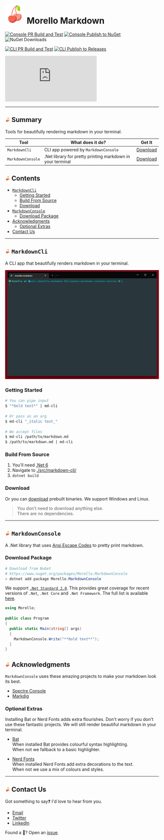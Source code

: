 # ![cherry icon](./images/cherry-64.png) Morello Markdown

[![Console PR Build and Test](https://github.com/David-Rushton/morello.markdown/actions/workflows/markdown_console_on_pull_request_to_main.yml/badge.svg)](https://github.com/David-Rushton/morello.markdown/actions/workflows/markdown_console_on_pull_request_to_main.yml)
[![Console Publish to NuGet](https://github.com/David-Rushton/morello.markdown/actions/workflows/markdown_console_on_push_to_main.yml/badge.svg)](https://github.com/David-Rushton/morello.markdown/actions/workflows/markdown_console_on_push_to_main.yml)
![NuGet Downloads](https://img.shields.io/nuget/dt/Morello.MarkdownConsole?label=NuGet%20downloads)

[![CLI PR Build and Test](https://github.com/David-Rushton/morello.markdown/actions/workflows/markdown_cli_on_pull_request_to_main.yml/badge.svg)](https://github.com/David-Rushton/morello.markdown/actions/workflows/markdown_cli_on_pull_request_to_main.yml)
[![CLI Publish to Releases](https://github.com/David-Rushton/morello.markdown/actions/workflows/markdown_cli_on_push_to_main.yml/badge.svg)](https://github.com/David-Rushton/morello.markdown/actions/workflows/markdown_cli_on_push_to_main.yml)  

![License](https://img.shields.io/github/license/david-rushton/morello.markdown)

---

## ![cherry icon](./images/cherry-16.png) Summary

Tools for beautifully rendering markdown in your terminal.

| Tool              | What does it do?                                           | Get It                                                                 |
| ----------------- | ---------------------------------------------------------- | ---------------------------------------------------------------------- |
| `MarkdownCli`     | CLI app powered by `MarkdownConsole`                       | [Download](https://github.com/David-Rushton/morello.markdown/releases) |
| `MarkdownConsole` | .Net library for pretty printing markdown in your terminal | [Download](https://www.nuget.org/packages/Morello.MarkdownConsole/)    |

## ![cherry icon](./images/cherry-16.png) Contents

- [`MarkdownCli`](#-markdowncli)
  - [Getting Started](#getting-started)
  - [Build From Source](#build-from-source)
  - [Download](#download)
- [`MarkdownConsole`](#-markdownconsole)
  - [Download Package](#download-package)
- [Acknowledgments](#-acknowledgments)
  - [Optional Extras](#optional-extras)  
- [Contact Us](#-contact-us)

---

## ![cherry icon](./images/cherry-16.png) `MarkdownCli`

A CLI app that beautifully renders markdown in your terminal.

![CLI example gif](./images/gifs/markdown-cli-example-long.gif)

### Getting Started

```bash
# You can pipe input
$ "*bold text*" | md-cli

# Or pass as an arg
$ md-cli "_italic text_"

# We accept files
$ md-cli /path/to/markdown.md
$ /path/to/markdown.md | md-cli
```

### Build From Source

1. You'll need [.Net 6](https://dotnet.microsoft.com/en-us/download)
1. Navigate to [./src/markdown-cli/](./src/markdown-cli/)
1. `dotnet build`

### Download

Or you can [download](https://github.com/David-Rushton/morello.markdown/releases) prebuilt binaries.  We support Windows and Linux.

> You don't need to download anything else.  
> There are no dependencies.

---

## ![cherry icon](./images/cherry-16.png) `MarkdownConsole`

A .Net library that uses [Ansi Escape Codes](https://en.wikipedia.org/wiki/ANSI_escape_code) to pretty print markdown.

### Download Package

```powershell
# Download from NuGet
# https://www.nuget.org/packages/Morello.MarkdownConsole
> dotnet add package Morello.MarkdownConsole
```

We support [`.Net Standard 2.0`](https://docs.microsoft.com/en-us/dotnet/standard/net-standard?tabs=net-standard-2-0).
This provides great coverage for recent versions of `.Net`, `.Net Core` and `.Net Framework`.
The full list is available [here](https://www.nuget.org/packages/Morello.MarkdownConsole#supportedframeworks-body-tab).

```csharp
using Morello;

public class Program
{
  public static Main(string[] args)
  {
    MarkdownConsole.Write("**bold text**");
  }
}
```

## ![cherry icon](./images/cherry-16.png) Acknowledgments

`MarkdownConsole` uses these amazing projects to make your markdown look its best.

- [Spectre Console](https://github.com/spectreconsole/spectre.console)
- [Markdig](https://github.com/xoofx/markdig)

### Optional Extras

Installing Bat or Nerd Fonts adds extra flourishes.  Don't worry if you don't use these fantastic
projects.  We will still render beautiful markdown in your terminal.

- [Bat](https://github.com/sharkdp/bat)  
  When installed Bat provides colourful syntax highlighting.  
  When not we fallback to a basic highlighter.

- [Nerd Fonts](https://www.nerdfonts.com/)  
  When installed Nerd Fonts add extra decorations to the text.  
  When not we use a mix of colours and styles.

---

## ![cherry icon](./images/cherry-16.png) Contact Us

Got something to say❓  I'd love to hear from you.

- [Email](mailto:sayhello@morello.tools)
- [Twitter](https://twitter.com/DavidRushton55)
- [LinkedIn](https://www.linkedin.com/in/david-rushton-b6923a55/)

Found a 🐛?  Open an [issue](https://github.com/David-Rushton/morello.markdown/issues/new/choose).

